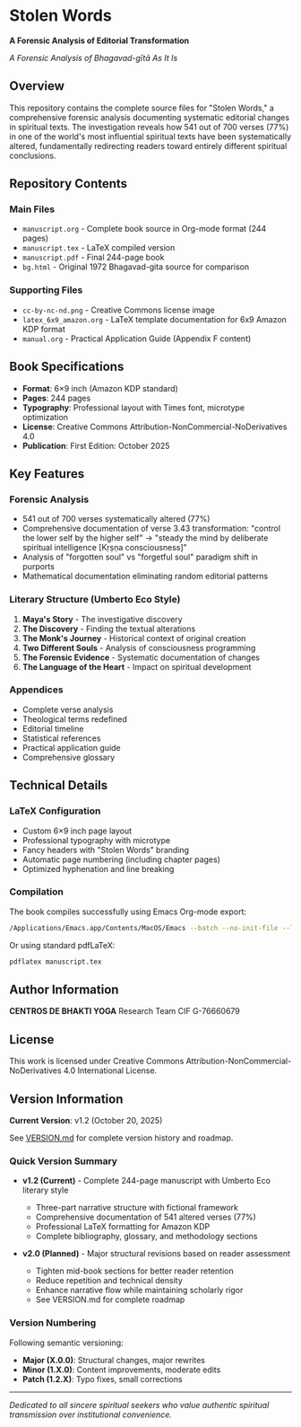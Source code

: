 # Stolen Words

**A Forensic Analysis of Editorial Transformation**

*A Forensic Analysis of Bhagavad-gītā As It Is*

## Overview

This repository contains the complete source files for "Stolen Words," a comprehensive forensic analysis documenting systematic editorial changes in spiritual texts. The investigation reveals how 541 out of 700 verses (77%) in one of the world's most influential spiritual texts have been systematically altered, fundamentally redirecting readers toward entirely different spiritual conclusions.

## Repository Contents

### Main Files
- `manuscript.org` - Complete book source in Org-mode format (244 pages)
- `manuscript.tex` - LaTeX compiled version 
- `manuscript.pdf` - Final 244-page book
- `bg.html` - Original 1972 Bhagavad-gita source for comparison

### Supporting Files
- `cc-by-nc-nd.png` - Creative Commons license image
- `latex_6x9_amazon.org` - LaTeX template documentation for 6x9 Amazon KDP format
- `manual.org` - Practical Application Guide (Appendix F content)

## Book Specifications

- **Format**: 6×9 inch (Amazon KDP standard)
- **Pages**: 244 pages
- **Typography**: Professional layout with Times font, microtype optimization
- **License**: Creative Commons Attribution-NonCommercial-NoDerivatives 4.0
- **Publication**: First Edition: October 2025

## Key Features

### Forensic Analysis
- 541 out of 700 verses systematically altered (77%)
- Comprehensive documentation of verse 3.43 transformation: "control the lower self by the higher self" → "steady the mind by deliberate spiritual intelligence [Kṛṣṇa consciousness]"
- Analysis of "forgotten soul" vs "forgetful soul" paradigm shift in purports
- Mathematical documentation eliminating random editorial patterns

### Literary Structure (Umberto Eco Style)
1. **Maya's Story** - The investigative discovery
2. **The Discovery** - Finding the textual alterations  
3. **The Monk's Journey** - Historical context of original creation
4. **Two Different Souls** - Analysis of consciousness programming
5. **The Forensic Evidence** - Systematic documentation of changes
6. **The Language of the Heart** - Impact on spiritual development

### Appendices
- Complete verse analysis
- Theological terms redefined
- Editorial timeline
- Statistical references
- Practical application guide
- Comprehensive glossary

## Technical Details

### LaTeX Configuration
- Custom 6×9 inch page layout
- Professional typography with microtype
- Fancy headers with "Stolen Words" branding
- Automatic page numbering (including chapter pages)
- Optimized hyphenation and line breaking

### Compilation
The book compiles successfully using Emacs Org-mode export:
```bash
/Applications/Emacs.app/Contents/MacOS/Emacs --batch --no-init-file --load ~/.emacs.d/init.el --visit manuscript.org --funcall org-latex-export-to-pdf
```

Or using standard pdfLaTeX:
```bash
pdflatex manuscript.tex
```

## Author Information

**CENTROS DE BHAKTI YOGA**
Research Team
CIF G-76660679

## License

This work is licensed under Creative Commons Attribution-NonCommercial-NoDerivatives 4.0 International License.

## Version Information

**Current Version**: v1.2 (October 20, 2025)

See [VERSION.md](VERSION.md) for complete version history and roadmap.

### Quick Version Summary

- **v1.2 (Current)** - Complete 244-page manuscript with Umberto Eco literary style
  - Three-part narrative structure with fictional framework
  - Comprehensive documentation of 541 altered verses (77%)
  - Professional LaTeX formatting for Amazon KDP
  - Complete bibliography, glossary, and methodology sections

- **v2.0 (Planned)** - Major structural revisions based on reader assessment
  - Tighten mid-book sections for better reader retention
  - Reduce repetition and technical density
  - Enhance narrative flow while maintaining scholarly rigor
  - See VERSION.md for complete roadmap

### Version Numbering

Following semantic versioning:
- **Major (X.0.0)**: Structural changes, major rewrites
- **Minor (1.X.0)**: Content improvements, moderate edits
- **Patch (1.2.X)**: Typo fixes, small corrections

---

*Dedicated to all sincere spiritual seekers who value authentic spiritual transmission over institutional convenience.*